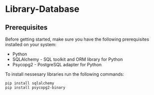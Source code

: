 # Library-Database

## Prerequisites 
Before getting started, make sure you have the following prerequisites installed on your system:

* Python
* SQLAlchemy - SQL toolkit and ORM library for Python
* Psycopg2 - PostgreSQL adapter for Python
  
To install nessesary libraries run the following commands:
```
pip install sqlalchemy
pip install psycopg2-binary
```

